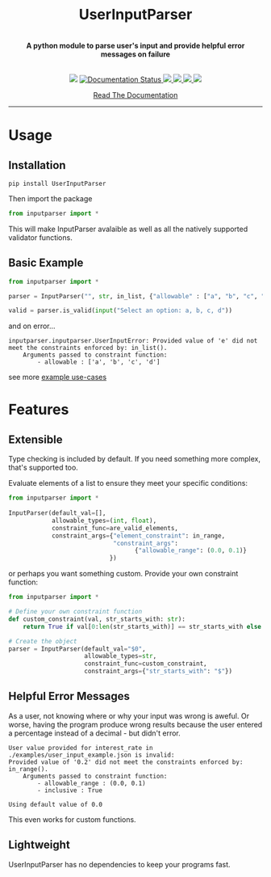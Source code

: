 
<br />

<div align="center">
<h1>UserInputParser</h1>

</div>

<br />
<div align="center">
  <b>A python module to parse user's input and provide helpful error messages on failure</b>
</div>
<br />


<p align="center">
<img src="https://img.shields.io/github/license/jkalish14/UserInputParser"/>
<a href='https://userinputparser.readthedocs.io/en/latest/?badge=latest'><img src='https://readthedocs.org/projects/userinputparser/badge/?version=latest' alt='Documentation Status' />
<a href="https://github.com/jkalish14/UserInputParser/actions/workflows/Test.yml"><img src="https://github.com/jkalish14/UserInputParser/actions/workflows/Test.yml/badge.svg"/>
<img src="https://sonarcloud.io/api/project_badges/measure?project=jkalish14_UserInputParser&metric=sqale_rating"/>
<img src="https://sonarcloud.io/api/project_badges/measure?project=jkalish14_UserInputParser&metric=reliability_rating"/>
<img src="https://sonarcloud.io/api/project_badges/measure?project=jkalish14_UserInputParser&metric=coverage"/>
</p>

<p align="center">
    <a target="_blank" href="https://userinputparser.readthedocs.io/en/latest/">Read The Documentation</a>
  </p>

---

# Usage

## Installation
```
pip install UserInputParser
```

Then import the package

```python
from inputparser import *
```
This will make InputParser avalaible as well as all the natively supported validator functions.

## Basic Example
```python
from inputparser import *

parser = InputParser("", str, in_list, {"allowable" : ["a", "b", "c", "d"]})

valid = parser.is_valid(input("Select an option: a, b, c, d"))

```
and on error...
```
inputparser.inputparser.UserInputError: Provided value of 'e' did not meet the constraints enforced by: in_list(). 
	Arguments passed to constraint function: 
		- allowable : ['a', 'b', 'c', 'd'] 
```

see more [example use-cases](https://github.com/jkalish14/UserInputParser/tree/master/examples)

# Features

## Extensible

Type checking is included by default. If you need something more complex, that's supported too.

Evaluate elements of a list to ensure they meet your specific conditions:
```python
from inputparser import *
 
InputParser(default_val=[], 
            allowable_types=(int, float), 
            constraint_func=are_valid_elements, 
            constraint_args={"element_constraint": in_range,
                             "constraint_args":
                                   {"allowable_range": (0.0, 0.1)}
                            })
```

or perhaps you want something custom. Provide your own constraint function:
```python
from inputparser import *

# Define your own constraint function
def custom_constraint(val, str_starts_with: str):
    return True if val[0:len(str_starts_with)] == str_starts_with else False

# Create the object 
parser = InputParser(default_val="$0", 
                     allowable_types=str, 
                     constraint_func=custom_constraint, 
                     constraint_args={"str_starts_with": "$"})
```


## Helpful Error Messages

As a user, not knowing where or why your input was wrong is aweful. Or worse, having the program produce wrong
results because the user entered a percentage instead of a decimal - but didn't error.
```
User value provided for interest_rate in ./examples/user_input_example.json is invalid: 
Provided value of '0.2' did not meet the constraints enforced by: in_range(). 
	Arguments passed to constraint function: 
		- allowable_range : (0.0, 0.1) 
		- inclusive : True 

Using default value of 0.0
```

This even works for custom functions.

## Lightweight

UserInputParser has no dependencies to keep your programs fast.